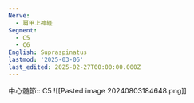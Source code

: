 ```yaml
---
Nerve:
  - 肩甲上神経
Segment:
  - C5
  - C6
English: Supraspinatus
lastmod: '2025-03-06'
last_edited: 2025-02-27T00:00:00.000Z
---
```


中心髄節:: C5
![[Pasted image 20240803184648.png]]
